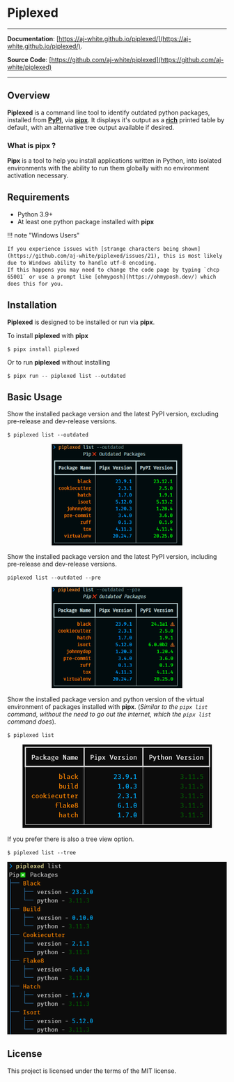 # Piplexed

--- 
**Documentation**: [https://aj-white.github.io/piplexed/](https://aj-white.github.io/piplexed/).

**Source Code**: [https://github.com/aj-white/piplexed](https://github.com/aj-white/piplexed)

---



## Overview

**Piplexed** is a command line tool to identify outdated python packages, installed from [**PyPI**](https://pypi.org/), via [**pipx**](https://pypa.github.io/pipx/). It displays it's output as a [**rich**](https://github.com/Textualize/rich) printed table by default, with an alternative tree output available if desired.

### What is pipx ?

**Pipx** is a tool to help you install applications written in Python, into isolated environments with the ability to run them globally with no environment activation necessary.


## Requirements

- Python 3.9+
- At least one python package installed with **pipx**

!!! note "Windows Users"

    If you experience issues with [strange characters being shown](https://github.com/aj-white/piplexed/issues/21), this is most likely due to Windows ability to handle utf-8 encoding.
    If this happens you may need to change the code page by typing `chcp 65001` or use a prompt like [ohmyposh](https://ohmyposh.dev/) which does this for you.

## Installation

**Piplexed** is designed to be installed or run via **pipx**.

To install **piplexed** with **pipx**

```shell
$ pipx install piplexed
```

Or to run **piplexed** without installing

```shell
$ pipx run -- piplexed list --outdated
```


## Basic Usage

Show the installed package version and the latest PyPI version, excluding pre-release and dev-release versions.
```shell
$ piplexed list --outdated
```

<p align="center">
<a href="https://github.com/aj-white/piplexed/raw/main/docs/img/piplexed-list-outdated.PNG">
<img src="https://github.com/aj-white/piplexed/raw/main/docs/img/piplexed-list-outdated.PNG" width=300/>
</a>
</p>

Show the installed package version and the latest PyPI version, including pre-release and dev-release versions.
```shell
piplexed list --outdated --pre
```

<p align="center">
<a href="https://github.com/aj-white/piplexed/raw/main/docs/img/piplexed-list-outdated-pre.PNG">
<img src="https://github.com/aj-white/piplexed/raw/main/docs/img/piplexed-list-outdated-pre.PNG" width=300/>
</a>
</p>

Show the installed package version and python version of the virtual environment of packages installed with **pipx**.
(*Similar to the `pipx list` command, without the need to go out the internet, which the `pipx list` command does*).

```shell
$ piplexed list
```
<p align="center">
<a href="https://github.com/aj-white/piplexed/raw/main/docs/img/piplexed-list-table.PNG">
<img src="https://github.com/aj-white/piplexed/raw/main/docs/img/piplexed-list-table.PNG"/>
</a>
</p>

If you prefer there is also a tree view option.

```shell
$ piplexed list --tree
```
<p align="center">
<a href="https://github.com/aj-white/piplexed/raw/main/docs/img/piplexed-list.PNG">
<img src="https://github.com/aj-white/piplexed/raw/main/docs/img/piplexed-list.PNG"/>
</a>
</p>


## License

This project is licensed under the terms of the MIT license.
